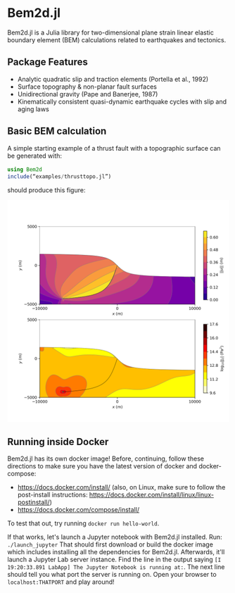 # Bem2d.jl
Bem2d.jl is a Julia library for two-dimensional plane strain linear elastic boundary element (BEM) calculations related to earthquakes and tectonics.

## Package Features
  - Analytic quadratic slip and traction elements (Portella et al., 1992)
  - Surface topography & non-planar fault surfaces
  - Unidirectional gravity (Pape and Banerjee, 1987)
  - Kinematically consistent quasi-dynamic earthquake cycles with slip and aging laws

## Basic BEM calculation
A simple starting example of a thrust fault with a topographic surface can be generated with:

```Julia
using Bem2d
include(“examples/thrusttopo.jl”)
```
should produce this figure:

![ex_thrusttopo](/docs/src/assets/ex_thrusttopo.png)

## Running inside Docker

Bem2d.jl has its own docker image! Before, continuing, follow these directions to make sure you have the latest version of docker and docker-compose:

* https://docs.docker.com/install/ (also, on Linux, make sure to follow the post-install instructions: https://docs.docker.com/install/linux/linux-postinstall/)
* https://docs.docker.com/compose/install/

To test that out, try running `docker run hello-world`. 

If that works, let's launch a Jupyter notebook with Bem2d.jl installed. Run: `./launch_jupyter` That should first download or build the docker image which includes installing all the dependencies for Bem2d.jl. Afterwards, it'll launch a Jupyter Lab server instance. Find the line in the output saying `[I 19:20:33.891 LabApp] The Jupyter Notebook is running at:`. The next line should tell you what port the server is running on. Open your browser to `localhost:THATPORT` and play around! 
